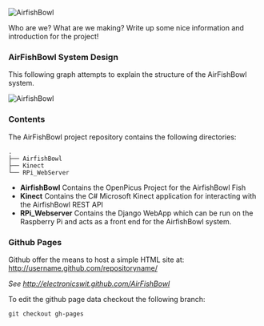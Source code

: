 ![AirfishBowl](http://electronicswit.github.com/AirFishBowl/airfishbowl-logo-main.png)

Who are we? What are we making?
Write up some nice information and introduction for the project!


### AirFishBowl System Design
This following graph attempts to explain the structure of the AirFishBowl system.

![AirfishBowl](http://electronicswit.github.com/AirFishBowl/airfishbowl-task-layout.png)


### Contents
The AirFishBowl project repository contains the following directories:

    .
    ├── AirfishBowl 
    ├── Kinect
    └── RPi_WebServer



- __AirfishBowl__ Contains the OpenPicus Project for the AirfishBowl Fish
- __Kinect__ Contains the C# Microsoft Kinect application for interacting with the AirfishBowl REST API
- __RPi_Webserver__ Contains the Django WebApp which can be run on the Raspberry Pi and acts as a front end for the AirfishBowl system.

### Github Pages
Github offer the means to host a simple HTML site at: http://username.github.com/repositoryname/

_See http://electronicswit.github.com/AirFishBowl_

To edit the github page data checkout the following branch:

    git checkout gh-pages
